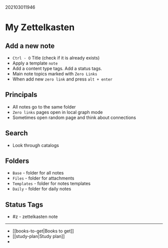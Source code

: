 202103011946

 
 # My Zettelkasten

## Add a new note
 - `Ctrl - O` Title (check if it is already exists)
 - Apply a template `note`  
 - Add a content type tags. Add a status tags.  
 - Main note topics marked with `Zero Links`  
 - When add new `zero link` and press `alt + enter` 

## Principals 
 -  All notes go to the same folder  
 -  `Zero links` pages open in local graph mode  
 -  Sometimes open random page and think about connections  
 
 ## Search 
 - Look through catalogs 

## Folders 
- `Base` - folder for all notes  
- `Files` - folder for attachments   
-  `Templates` - folder for notes templates  
- `Daily` - folder for daily notes  

## Status Tags
- #z - zettelkasten note


---

-  [[books-to-get|Books to get]]
- [[study-plan|Study plan]]
-  

